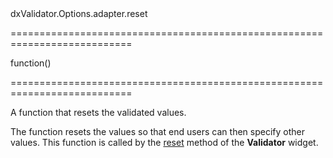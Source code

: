 <!--id-->dxValidator.Options.adapter.reset<!--/id-->
===========================================================================
<!--type-->function()<!--/type-->
===========================================================================

<!--shortDescription-->
A function that resets the validated values. 
<!--/shortDescription-->

<!--fullDescription-->
The function resets the values so that end users can then specify other values. This function is called by the [reset](/Documentation/ApiReference/UI_Widgets/dxValidator/Methods/#reset) method of the **Validator** widget.
<!--/fullDescription-->